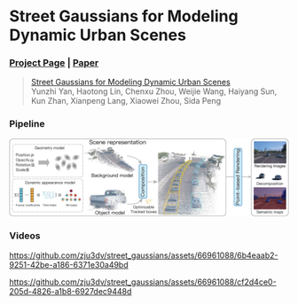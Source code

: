 # Street Gaussians for Modeling Dynamic Urban Scenes

### [Project Page](https://zju3dv.github.io/street_gaussians) | [Paper](https://github.com/yunzhiy/project_page_assets/raw/main/street_gaussians/street_gaussians.pdf) 

> [Street Gaussians for Modeling Dynamic Urban Scenes](https://github.com/yunzhiy/project_page_assets/raw/main/street_gaussians/street_gaussians.pdf)  
> Yunzhi Yan, Haotong Lin, Chenxu Zhou, Weijie Wang, Haiyang Sun, Kun Zhan, Xianpeng Lang, Xiaowei Zhou, Sida Peng

### Pipeline
![pipeline](images/pipeline.jpg)

### Videos
https://github.com/zju3dv/street_gaussians/assets/66961088/6b4eaab2-9251-42be-a186-6371e30a49bd

https://github.com/zju3dv/street_gaussians/assets/66961088/cf2d4ce0-205d-4826-a1b8-6927dec9448d

